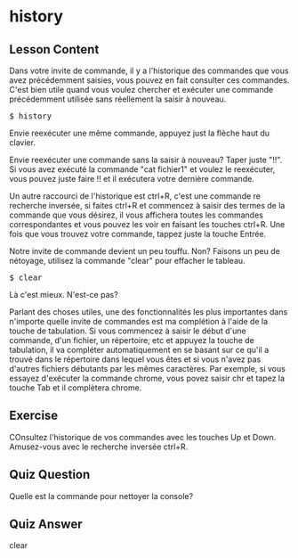 # history

## Lesson Content

Dans votre invite de commande, il y a l'historique des commandes que vous avez précédemment saisies, vous pouvez en fait consulter ces commandes. C'est bien utile quand vous voulez chercher et exécuter une commande précédemment utilisée sans réellement la saisir à nouveau.

<pre>$ history</pre>

Envie reexécuter une même commande, appuyez just la flèche haut du clavier.

Envie reexécuter une commande sans la saisir à nouveau? Taper juste "!!". Si vous avez exécuté la commande "cat fichier1" et voulez le reexécuter, vous pouvez juste faire !! et il exécutera votre dernière commande. 

Un autre raccourci de l'historique est ctrl+R, c'est une commande re recherche inversée, si faites ctrl+R et commencez à saisir des termes de la commande que vous désirez, il vous affichera toutes les commandes correspondantes et vous pouvez les voir en faisant les touches ctrl+R. Une fois que vous trouvez votre commande, tappez juste la touche Entrée.

Notre invite de commande devient un peu touffu. Non? Faisons un peu de nétoyage, utilisez la commande "clear" pour effacher le tableau.

<pre>$ clear</pre>

Là c'est mieux. N'est-ce pas? 

Parlant des choses utiles, une des fonctionnalités les plus importantes dans n'importe quelle invite de commandes est ma complétion à l'aide de la touche de tabulation. Si vous commencez à saisir le début d'une commande, d'un fichier, un répertoire, etc et appuyez la touche de tabulation, il va compléter automatiquement en se basant sur ce qu'il a trouvé dans le répertoire dans lequel vous êtes et si vous n'avez pas d'autres fichiers débutants par les mêmes caractères. Par exemple, si vous essayez d'exécuter la commande chrome, vous povez saisir chr et tapez la touche Tab et il complètera chrome.

## Exercise

COnsultez l'historique de vos commandes avec les touches Up et Down. Amusez-vous avec le recherche inversée ctrl+R.

## Quiz Question

Quelle est la commande pour nettoyer la console?

## Quiz Answer

clear